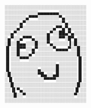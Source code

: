 ░░░░░░░░░░░░░░░░░░░░░░░░░░░  
░░░░░░░░░░░▄▄▄▄▄▄▄░░░░░░░░░  
░░░░░░░▄▀▀▀░░░░░░░▀▄░░░░░░░  
░░░░░▄▀░░░░░░░░░░░░▀▄░░░░░░  
░░░░▄▀░░░░░░░░░░▄▀▀▄▀▄░░░░░  
░░▄▀░░░░░░░░░░▄▀░░██▄▀▄░░░░  
░▄▀░░▄▀▀▀▄░░░░█░░░▀▀░█▀▄░░░  
░█░░█▄▄░░░█░░░▀▄░░░░░▐░█░░░  
▐▌░░█▀▀░░▄▀░░░░░▀▄▄▄▄▀░░█░░  
▐▌░░█░░░▄▀░░░░░░░░░░░░░░█░░  
▐▌░░░▀▀▀░░░░░░░░░░░░░░░░▐▌░  
▐▌░░░░░░░░░░░░░░░▄░░░░░░▐▌░  
▐▌░░░░░░░░░▄░░░░░█░░░░░░▐▌░  
░█░░░░░░░░░▀█▄░░▄█░░░░░░▐▌░  
░▐▌░░░░░░░░░░▀▀▀▀░░░░░░░▐▌░  
░░█░░░░░░░░░░░░░░░░░░░░░█░░  
░░▐▌▀▄░░░░░░░░░░░░░░░░░▐▌░░  
░░░█░░▀░░░░░░░░░░░░░░░░▀░░░  
░░░░░░░░░░░░░░░░░░░░░░░░░░░  
<!---
JuanFDJ73/JuanFDJ73 is a ✨ special ✨ repository because its `README.md` (this file) appears on your GitHub profile.
You can click the Preview link to take a look at your changes.
--->

